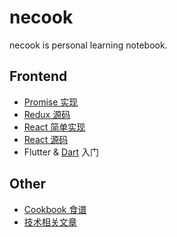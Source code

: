 # necook

necook is personal learning notebook.

## Frontend

- [Promise 实现](https://github.com/nnecec/necook/tree/master/JavaScript/Promise)
- [Redux 源码](https://github.com/nnecec/necook/tree/master/Source%20Code/redux)
- [React 简单实现](https://github.com/nnecec/necook/tree/master/React/tiny-react)
- [React 源码](https://github.com/nnecec/necook/tree/master/Source%20Code/react)
- Flutter & [Dart](https://github.com/nnecec/necook/tree/master/Hybrid/Dart) 入门

## Other

- [Cookbook 食谱](https://github.com/nnecec/necook/tree/master/Cookbook)
- [技术相关文章](https://github.com/nnecec/necook/tree/master/Articles)